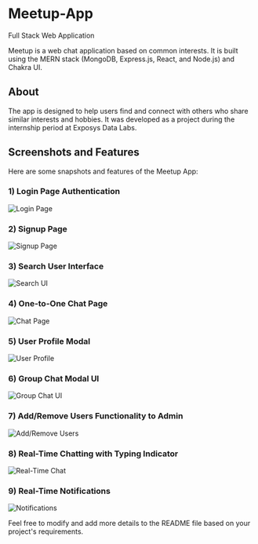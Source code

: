 # Meetup-App

Full Stack Web Application

Meetup is a web chat application based on common interests. It is built using the MERN stack (MongoDB, Express.js, React, and Node.js) and Chakra UI.

## About

The app is designed to help users find and connect with others who share similar interests and hobbies. It was developed as a project during the internship period at Exposys Data Labs.

## Screenshots and Features

Here are some snapshots and features of the Meetup App:

### 1) Login Page Authentication

![Login Page](assets/login.png)

### 2) Signup Page

![Signup Page](assets/signup.png)

### 3) Search User Interface

![Search UI](assets/search.png)

### 4) One-to-One Chat Page

![Chat Page](assets/chat.png)

### 5) User Profile Modal

![User Profile](assets/profile.png)

### 6) Group Chat Modal UI

![Group Chat UI](assets/group-chat.png)

### 7) Add/Remove Users Functionality to Admin

![Add/Remove Users](assets/add-remove-users.png)

### 8) Real-Time Chatting with Typing Indicator

![Real-Time Chat](assets/real-time-chat.png)

### 9) Real-Time Notifications

![Notifications](assets/notifications.png)

Feel free to modify and add more details to the README file based on your project's requirements.
